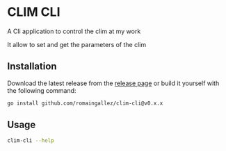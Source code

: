 # CLIM CLI

A Cli application to control the clim at my work

It allow to set and get the parameters of the clim

## Installation

Download the latest release from the [release page](https://github.com/romaingallez/clim-cli/releases)
or build it yourself with the following command:

```bash
go install github.com/romaingallez/clim-cli@v0.x.x
```

## Usage

```bash
clim-cli --help
```